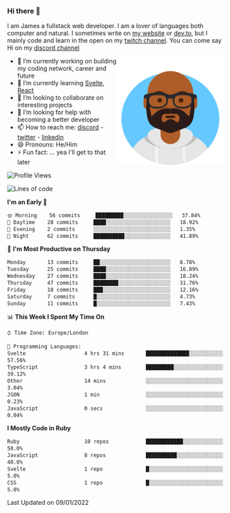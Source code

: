 ### Hi there 👋

I am James a fullstack web developer. I am a lover of languages both computer and natural. I sometimes write on [my website](https://jdhall.dev) or [dev.to](https://dev.to/zefur), but I mainly code and learn in the open on my [twitch channel](https://www.twitch.com/jozuhito). You can come say Hi on my [discord channel](https://discord.gg/sWEHvsBw)



<img align="right" height="250" width="250"  src="/assets/avataaars.png" />

  

- 🔭 I’m currently working on building my coding network, career and future
- 🌱 I’m currently learning [Svelte](https://svelte.dev), [React](https://reactjs.org)
- 👯 I’m looking to collaborate on interesting projects
- 🤔 I’m looking for help with becoming a better developer
- 📫 How to reach me: [discord](https://discord.gg/sWEHvsBw)
                      - [twitter](twitter.com/zefur)
                      - [linkedin](https://linkedin.com/in/j-d-hall)
- 😄 Pronouns: He/Him
- ⚡ Fun fact: ... yea I'll get to that later

 
<!-- BLOG-POST-LIST:START -->

<!-- BLOG-POST-LIST:END -->

<!--START_SECTION:waka-->
![Profile Views](http://img.shields.io/badge/Profile%20Views-0-blue)

![Lines of code](https://img.shields.io/badge/From%20Hello%20World%20I%27ve%20Written-77%20Thousand%20lines%20of%20code-blue)

**I'm an Early 🐤** 

```text
🌞 Morning    56 commits     █████████░░░░░░░░░░░░░░░░   37.84% 
🌆 Daytime    28 commits     ████░░░░░░░░░░░░░░░░░░░░░   18.92% 
🌃 Evening    2 commits      ░░░░░░░░░░░░░░░░░░░░░░░░░   1.35% 
🌙 Night      62 commits     ██████████░░░░░░░░░░░░░░░   41.89%

```
📅 **I'm Most Productive on Thursday** 

```text
Monday       13 commits     ██░░░░░░░░░░░░░░░░░░░░░░░   8.78% 
Tuesday      25 commits     ████░░░░░░░░░░░░░░░░░░░░░   16.89% 
Wednesday    27 commits     ████░░░░░░░░░░░░░░░░░░░░░   18.24% 
Thursday     47 commits     ████████░░░░░░░░░░░░░░░░░   31.76% 
Friday       18 commits     ███░░░░░░░░░░░░░░░░░░░░░░   12.16% 
Saturday     7 commits      █░░░░░░░░░░░░░░░░░░░░░░░░   4.73% 
Sunday       11 commits     █░░░░░░░░░░░░░░░░░░░░░░░░   7.43%

```


📊 **This Week I Spent My Time On** 

```text
⌚︎ Time Zone: Europe/London

💬 Programming Languages: 
Svelte                   4 hrs 31 mins       ██████████████░░░░░░░░░░░   57.56% 
TypeScript               3 hrs 4 mins        █████████░░░░░░░░░░░░░░░░   39.12% 
Other                    14 mins             ░░░░░░░░░░░░░░░░░░░░░░░░░   3.04% 
JSON                     1 min               ░░░░░░░░░░░░░░░░░░░░░░░░░   0.23% 
JavaScript               0 secs              ░░░░░░░░░░░░░░░░░░░░░░░░░   0.04%

```

**I Mostly Code in Ruby** 

```text
Ruby                     10 repos            ████████████░░░░░░░░░░░░░   50.0% 
JavaScript               8 repos             ██████████░░░░░░░░░░░░░░░   40.0% 
Svelte                   1 repo              █░░░░░░░░░░░░░░░░░░░░░░░░   5.0% 
CSS                      1 repo              █░░░░░░░░░░░░░░░░░░░░░░░░   5.0%

```



 Last Updated on 09/01/2022
<!--END_SECTION:waka-->
